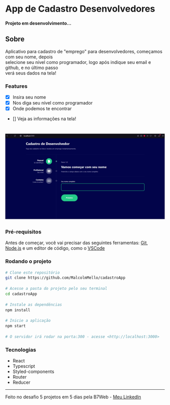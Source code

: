 <h1>App de Cadastro Desenvolvedores</h1>

<h4>Projeto em desenvolvimento...</h4>

<h2>Sobre</h2>

<p>Aplicativo para cadastro de "emprego" para desenvolvedores, começamos com seu nome, depois </br>
selecione seu nível como programador, logo após indique seu email e github, e no último passo </br>
verá seus dados na tela!
</p>

### Features
- [x] Insira seu nome
- [x] Nos diga seu nível como programador
- [x] Onde podemos te encontrar
- [] Veja as informações na tela!

<h1>
    <img alt="Readme" title= "Readme" src="./gifs/cadastroapp.gif" />
</h1>

### Pré-requisitos
Antes de começar, você vai precisar das seguintes ferramentas: [Git](https://git-scm.com), [Node.js](https://nodejs.org/en/) e um editor de código, como o [VSCode](https://code.visualstudio.com/)

### Rodando o projeto
```bash
# Clone este repositório
git clone https://github.com/MalcolmMello/cadastroApp

# Acesse a pasta do projeto pelo seu terminal
cd cadastroApp

# Instale as dependências
npm install

# Inicie a aplicação
npm start

# O servidor irá rodar na porta:300 - acesse <http://localhost:3000>

```

### Tecnologias
- React
- Typescript
- Styled-components
- Router
- Reducer

---

Feito no desafio 5 projetos em 5 dias pela B7Web - [Meu LinkedIn](https://www.linkedin.com/in/malcolm-de-mello-a8208a224/)